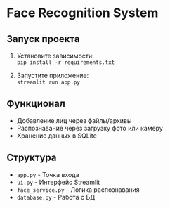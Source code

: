 # Face Recognition System

## Запуск проекта
1. Установите зависимости:  
   `pip install -r requirements.txt`

2. Запустите приложение:  
   `streamlit run app.py`

## Функционал
- Добавление лиц через файлы/архивы
- Распознавание через загрузку фото или камеру
- Хранение данных в SQLite

## Структура
- `app.py` - Точка входа
- `ui.py` - Интерфейс Streamlit
- `face_service.py` - Логика распознавания
- `database.py` - Работа с БД